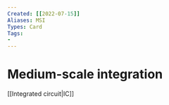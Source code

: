 ```yaml
---
Created: [[2022-07-15]]
Aliases: MSI
Types: Card
Tags: 
- 
---
```

# Medium-scale integration
[[Integrated circuit|IC]]
